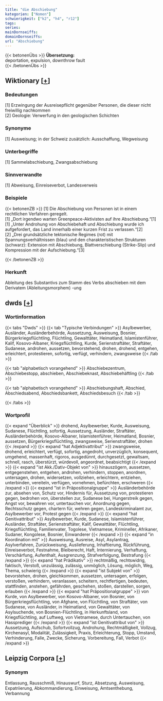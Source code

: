 ```yaml
---
title: "die Abschiebung"
kategorien: ["Nomen"]
schwierigkeit: ["k2", "h4", "r12"]
tags:
series:
mainDornseiffs:
domainDornseiffs:
url: "Abschiebung"
---
```


{{< betonenÜbs >}}
**Übersetzung:**  
deportation, expulsion, downthrow fault  
{{< /betonenÜbs >}}

## Wiktionary [[+](https://de.wiktionary.org/wiki/Abschiebung)]

### Bedeutungen
[1] Erzwingung der Ausreisepflicht gegenüber Personen, die dieser nicht freiwillig nachkommen  
[2] Geologie: Verwerfung in den geologischen Schichten  

### Synonyme
[1] Ausweisung; in der Schweiz zusätzlich: Ausschaffung, Wegweisung  

### Unterbegriffe
[1] Sammelabschiebung, Zwangsabschiebung  

### Sinnverwandte
[1] Abweisung, Einreiseverbot, Landesverweis  

### Beispiele
{{< betonenZB >}}
[1] Die Abschiebung von Personen ist in einem rechtlichen Verfahren geregelt.  
[1] „Dort irgendwo warten Greenpeace-Aktivisten auf ihre Abschiebung.“[1]  
[1] „Unter Androhung von Abschiebehaft und Abschiebung wurde ich aufgefordert, das Land innerhalb einer kurzen Frist zu verlassen.“[2]  
[2] „Drei grundsätzliche tektonische Regimes (rot) mit Spannungsverhältnissen (blau) und den charakteristischen Strukturen (schwarz): Extension mit Abschiebung, Blattverschiebung (Strike-Slip) und Kompression mit der Aufschiebung.“[3]  

{{< /betonenZB >}}
### Herkunft
Ableitung des Substantivs zum Stamm des Verbs abschieben mit dem Derivatem (Ableitungsmorphem) -ung  



## dwds [[+](https://www.dwds.de/wb/Abschiebung)]

### Wortinformation
{{< tabs "Dwds" >}}
{{< tab "Typische Verbindungen" >}}
Asylbewerber, Ausländer, Ausländerbehörde, Aussetzung, Ausweisung, Bosnier, Bürgerkriegsflüchtling, Flüchtling, Gewalttäter, Heimatland, Islamistenführer, Kalif, Kosovo-Albaner, Kriegsflüchtling, Kurde, Serienstraftäter, Straftäter, Sudanese, androhen, aussetzen, bevorstehend, drohen, drohend, entgehen, erleichtert, protestieren, sofortig, verfügt, verhindern, zwangsweise
{{< /tab >}}

{{< tab "alphabetisch vorangehend" >}}
Abschiebezentrum, Abschiebestopp, abschieben, Abschiebeknast, Abschiebehäftling
{{< /tab >}}

{{< tab "alphabetisch vorangehend" >}}
Abschiebungshaft, Abschied, Abschiedsabend, Abschiedsbankett, Abschiedsbesuch
{{< /tab >}}

{{< /tabs >}}

### Wortprofil
{{< expand "Überblick" >}} drohend, Asylbewerber, Kurde, Ausweisung, Sudanese, Flüchtling, sofortig, Aussetzung, Ausländer, Straftäter, Ausländerbehörde, Kosovo-Albaner, Islamistenführer, Heimatland, Bosnier, aussetzen, Bürgerkriegsflüchtling, zwangsweise, Serienstraftäter, drohen {{< /expand >}}
{{< expand "hat Adjektivattribut" >}} zwangsweise, drohend, erleichtert, verfügt, sofortig, angedroht, unverzüglich, konsequent, umgehend, massenhaft, rigoros, ausgedünnt, durchgesetzt, gewaltsam, schnell, rasch, überstürzt, würdevoll, angeordnet, beabsichtigt {{< /expand >}}
{{< expand "ist Akk./Dativ-Objekt von" >}} hinauszögern, aussetzen, entgegenstehen, entgehen, androhen, verhindern, stoppen, anordnen, untersagen, drohen, widersetzen, vollziehen, erleichtern, entziehen, unterbinden, vereiteln, verfügen, vornehmen, befürchten, erschweren {{< /expand >}}
{{< expand "ist in Präpositionalgruppe" >}} Ausländerbehörde zur, absehen von, Schutz vor, Hindernis für, Aussetzung von, protestieren gegen, bedrohen von, überstellen zur, Sudanese bei, Hungerstreik gegen, Angst vor, bewahren vor, untertauchen vor, Anordnung gegen, Rechtsschutz gegen, chartern für, wehren gegen, Landeskriminalamt zur, Asylbewerber vor, Protest gegen {{< /expand >}}
{{< expand "hat Genitivattribut" >}} Asylbewerber, Kurde, Sudanese, Islamistenführer, Ausländer, Straftäter, Serienstraftäter, Kalif, Gewalttäter, Flüchtling, Kriegsflüchtling, Familienvater, Togolese, Vietnamese, Krimineller, Afrikaner, Sudaner, Kongolese, Bosnier, Einwanderer {{< /expand >}}
{{< expand "in Koordination mit" >}} Ausweisung, Ausreise, Asyl, Asylantrag, Asylverfahren, Zurückweisung, Auslieferung, Inhaftierung, Rückführung, Einreiseverbot, Festnahme, Bleiberecht, Haft, Internierung, Verhaftung, Verschärfung, Aufenthalt, Ausgrenzung, Strafverfolgung, Bestrafung {{< /expand >}}
{{< expand "hat Prädikativ" >}} rechtmäßig, rechtswidrig, faktisch, Verstoß, unzulässig, zulässig, unmöglich, Lösung, möglich, Weg, Thema, schwierig {{< /expand >}}
{{< expand "ist Subjekt von" >}} bevorstehen, drohen, gleichkommen, aussetzen, untersagen, erfolgen, verstoßen, verhindern, veranlassen, scheitern, rechtfertigen, bedeuten, stattfinden, anstehen, gefährden, geschehen, stoßen, darstellen, sorgen, erlauben {{< /expand >}}
{{< expand "hat Präpositionalgruppe" >}} von Kurde, von Asylbewerber, von Kosovo-Albaner, von Bosnier, von Bürgerkriegsflüchtling, von Afghane, von Flüchtling, von Straftäter, von Sudanese, von Ausländer, in Heimatland, von Gewalttäter, von Asylsuchende, von Bosnien-Flüchtling, in Herkunftsland, von Kriegsflüchtling, auf Luftweg, von Vietnamese, durch Untertauchen, von Hassprediger {{< /expand >}}
{{< expand "ist Genitivattribut von" >}} Aussetzung, Aufschub, Sofortvollzug, Androhung, Rechtmäßigkeit, Vollzug, Kirchenasyl, Modalität, Zulässigkeit, Praxis, Erleichterung, Stopp, Umstand, Verhinderung, Falle, Zwecke, Sicherung, Vorbereitung, Fall, Verbot {{< /expand >}}

## Leipzig Corpora [[+](https://corpora.uni-leipzig.de/en/res?word=Abschiebung&corpusId=deu_newscrawl-public_2018)]


### Synonym
Entlassung, Rausschmiß, Hinauswurf, Sturz, Absetzung, Ausweisung, Expatriierung, Abkommandierung, Einweisung, Amtsenthebung, Verbannung

